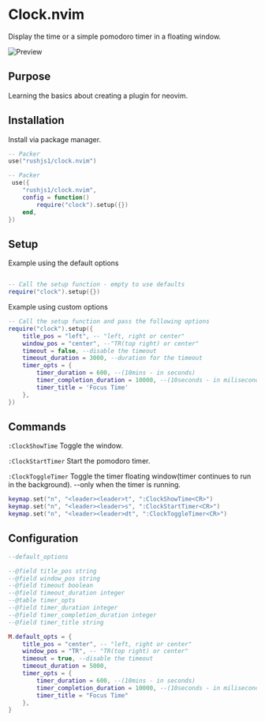 # Clock.nvim

Display the time or a simple pomodoro timer in a floating window.

![Preview](https://i.imgur.com/Dr09AtI.gif)

## Purpose

Learning the basics about creating a plugin for neovim.

## Installation

Install via package manager.

```lua
-- Packer
use("rushjs1/clock.nvim")
```

```lua
-- Packer
 use({
    "rushjs1/clock.nvim",
    config = function()
        require("clock").setup({})
    end,
})
```

## Setup

Example using the default options

```lua

-- Call the setup function - empty to use defaults
require("clock").setup({})
```

Example using custom options

```lua
-- Call the setup function and pass the following options
require("clock").setup({
	title_pos = "left", -- "left, right or center"
	window_pos = "center", --"TR(top right) or center"
	timeout = false, --disable the timeout
	timeout_duration = 3000, --duration for the timeout
	timer_opts = {
		timer_duration = 600, --(10mins - in seconds)
		timer_completion_duration = 10000, --(10seconds - in miliseconds)
        timer_title = 'Focus Time'
	},
})
```

## Commands

`:ClockShowTime` Toggle the window.

`:ClockStartTimer` Start the pomodoro timer.

`:ClockToggleTimer` Toggle the timer floating window(timer continues to run in the background). --only when the timer is running.

```lua
keymap.set("n", "<leader><leader>t", ":ClockShowTime<CR>")
keymap.set("n", "<leader><leader>s", ":ClockStartTimer<CR>")
keymap.set("n", "<leader><leader>dt", ":ClockToggleTimer<CR>")
```

## Configuration

```lua
--default_options

--@field title_pos string
--@field window_pos string
--@field timeout boolean
--@field timeout_duration integer
--@table timer_opts
--@field timer_duration integer
--@field timer_completion_duration integer
--@field timer_title string

M.default_opts = {
	title_pos = "center", -- "left, right or center"
	window_pos = "TR", -- "TR(top right) or center"
	timeout = true, --disable the timeout
	timeout_duration = 5000,
	timer_opts = {
		timer_duration = 600, --(10mins - in seconds)
		timer_completion_duration = 10000, --(10seconds - in miliseconds)
        timer_title = "Focus Time"
	},
}
```
